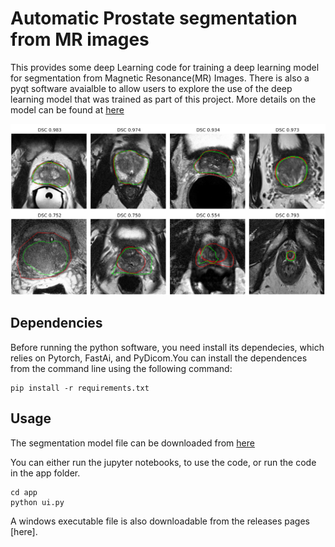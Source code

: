 # Automatic Prostate segmentation from MR images
This provides some deep Learning code for training a deep learning model for segmentation from Magnetic Resonance(MR) Images. There is also a pyqt software avaialble to allow users to explore the use of the deep learning model that was trained as part of this project. More details on the model can be found at [here](https://arxiv.org/abs/2011.07795)

![results of segmentation of the prostate mri](imgs/figure_1.png)
## Dependencies
Before running the python software, you need install its dependecies, which relies on Pytorch, FastAi, and PyDicom.You can install the dependences from the command line using the following command: 

```
pip install -r requirements.txt
```
## Usage
The segmentation model file can be downloaded from [here](https://www.dropbox.com/s/a2rwhy29wx9s448/export_orig.pkl?dl=0)

You can either run the jupyter notebooks, to use the code, or run the code in the app folder. 

```
cd app
python ui.py
```
A windows executable file is also downloadable from the releases pages [here].
